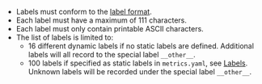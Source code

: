 * Labels must conform to the [label format](index.md#label-format).
* Each label must have a maximum of 111 characters.
* Each label must only contain printable ASCII characters.
* The list of labels is limited to:
  * 16 different dynamic labels if no static labels are defined.
    Additional labels will all record to the special label `__other__`.
  * 100 labels if specified as static labels in `metrics.yaml`, see [Labels](#labels).
    Unknown labels will be recorded under the special label `__other__`.
